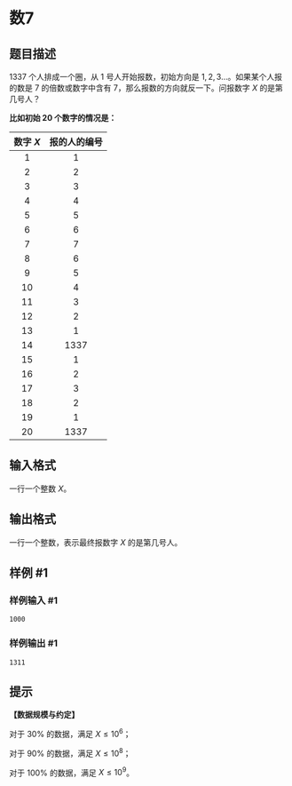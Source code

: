 # 数7

## 题目描述

$1337$ 个人排成一个圈，从 $1$ 号人开始报数，初始方向是 $1,2,3\dots$。如果某个人报的数是 $7$ 的倍数或数字中含有 $7$，那么报数的方向就反一下。问报数字 $X$ 的是第几号人？

**比如初始 $20$ 个数字的情况是：**

| 数字 $X$ | 报的人的编号 |
| :----------: | :----------: |
| $1$ | $1$ |
| $2$ | $2$ |
| $3$ | $3$ |
| $4$ | $4$ |
| $5$ | $5$ |
| $6$ | $6$ |
| $7$ | $7$ |
| $8$ | $6$ |
| $9$ | $5$ |
| $10$ | $4$ |
| $11$ | $3$ |
| $12$ | $2$ |
| $13$ | $1$ |
| $14$ | $1337$ |
| $15$ | $1$ |
| $16$ | $2$ |
| $17$ | $3$ |
| $18$ | $2$ |
| $19$ | $1$ |
| $20$ | $1337$ |


## 输入格式

一行一个整数 $X$。

## 输出格式

一行一个整数，表示最终报数字 $X$ 的是第几号人。

## 样例 #1

### 样例输入 #1
```
1000
```

### 样例输出 #1

```
1311
```

## 提示

**【数据规模与约定】**

对于 $30\%$ 的数据，满足 $X\leq10^6$；

对于 $90\%$ 的数据，满足 $X\leq10^8$；

对于 $100\%$ 的数据，满足 $X\leq10^9$。
